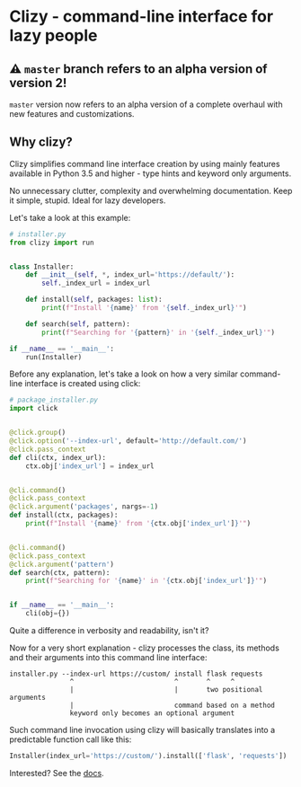 # Clizy - command-line interface for lazy people 

## ⚠ `master` branch refers to an alpha version of version 2!

`master` version now refers to an alpha version of a complete overhaul with new features and customizations.

## Why clizy?

Clizy simplifies command line interface creation by using mainly features available in Python 3.5 and higher - type
hints and keyword only arguments.

No unnecessary clutter, complexity and overwhelming documentation. Keep it simple, stupid. Ideal for lazy developers.

Let's take a look at this example:

```python
# installer.py
from clizy import run


class Installer:
    def __init__(self, *, index_url='https://default/'):
        self._index_url = index_url

    def install(self, packages: list):
        print(f"Install '{name}' from '{self._index_url}'")

    def search(self, pattern):
        print(f"Searching for '{pattern}' in '{self._index_url}'")

if __name__ == '__main__':
    run(Installer)
```

Before any explanation, let's take a look on how a very similar command-line interface is created using click:

```python
# package_installer.py
import click


@click.group()
@click.option('--index-url', default='http://default.com/')
@click.pass_context
def cli(ctx, index_url):
    ctx.obj['index_url'] = index_url


@cli.command()
@click.pass_context
@click.argument('packages', nargs=-1)
def install(ctx, packages):
    print(f"Install '{name}' from '{ctx.obj['index_url']}'")


@cli.command()
@click.pass_context
@click.argument('pattern')
def search(ctx, pattern):
    print(f"Searching for '{name}' in '{ctx.obj['index_url']}'")


if __name__ == '__main__':
    cli(obj={})
```

Quite a difference in verbosity and readability, isn't it?

Now for a very short explanation - clizy processes the class, its methods and their arguments into this
command line interface: 

```text
installer.py --index-url https://custom/ install flask requests
               ^                         ^       ^     ^
               |                         |       two positional arguments
               |                         command based on a method
               keyword only becomes an optional argument
```

Such command line invocation using clizy will basically translates into a predictable function call like this:

```python
Installer(index_url='https://custom/').install(['flask', 'requests'])
```

Interested? See the [docs](docs/docs.md).

